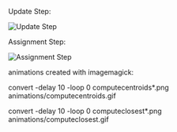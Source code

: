 
Update Step:

![Update Step](https://mehranghamaty.github.io/Rtests/kmeans/animations/computeclosest.gif)


Assignment Step:

![Assignment Step](https://mehranghamaty.github.io/Rtests/kmeans/animations/computecentroids.gif)




animations created with imagemagick:

convert -delay 10 -loop 0 computecentroids*.png animations/computecentroids.gif

convert -delay 10 -loop 0 computeclosest*.png animations/computeclosest.gif
